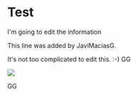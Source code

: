 # Test

I'm going to edit the information

This line was added by JaviMaciasG.

  It's not too complicated to edit this. :-) GG
 
 
 <img src="https://s3.flog.pl/media/foto/421627_dlon-z-dodatkiem_1.jpg"/>
 
 
 
 GG
